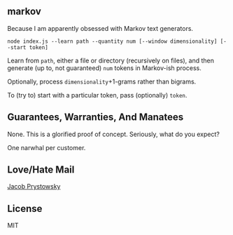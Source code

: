 markov
------

Because I am apparently obsessed with Markov text generators.

```
node index.js --learn path --quantity num [--window dimensionality] [--start token]
```

Learn from `path`, either a file or directory (recursively on files), and then generate (up to, not guaranteed) `num` tokens in  Markov-ish process.

Optionally, process `dimensionality`+1-grams rather than bigrams.

To (try to) start with a particular token, pass (optionally) `token`.

Guarantees, Warranties, And Manatees
------------------------------------

None. This is a glorified proof of concept. Seriously, what do you expect?

One narwhal per customer.

Love/Hate Mail
--------------

[Jacob Prystowsky](https://github.com/jprystowsky)

License
-------
MIT